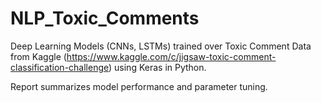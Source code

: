 # NLP_Toxic_Comments

Deep Learning Models (CNNs, LSTMs) trained over Toxic Comment Data from Kaggle (https://www.kaggle.com/c/jigsaw-toxic-comment-classification-challenge) using Keras in Python. 

Report summarizes model performance and parameter tuning.
